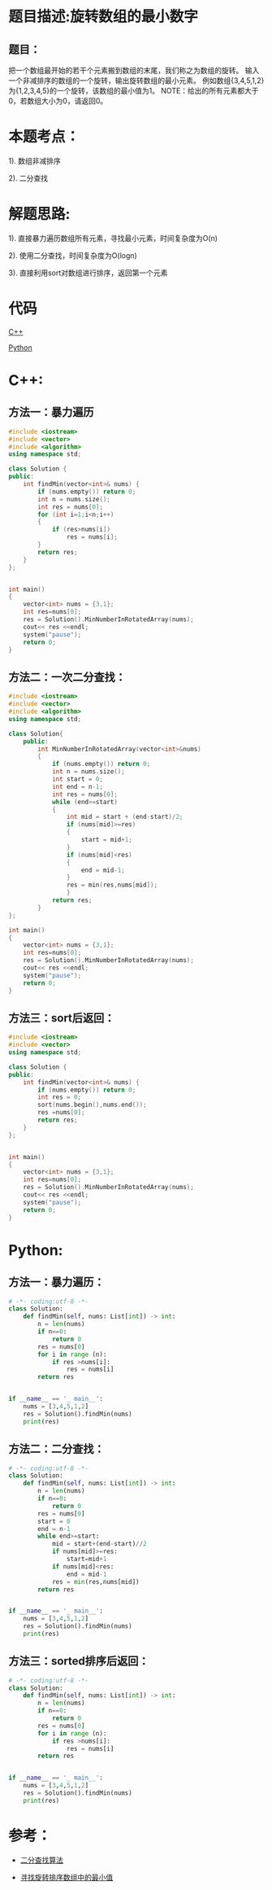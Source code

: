 # 题目描述:旋转数组的最小数字

## 题目：
把一个数组最开始的若干个元素搬到数组的末尾，我们称之为数组的旋转。 输入一个非减排序的数组的一个旋转，输出旋转数组的最小元素。 例如数组{3,4,5,1,2}为{1,2,3,4,5}的一个旋转，该数组的最小值为1。 NOTE：给出的所有元素都大于0，若数组大小为0，请返回0。

# 本题考点：
  
  1). 数组非减排序
  
  2). 二分查找
  
# 解题思路:
  1). 直接暴力遍历数组所有元素，寻找最小元素，时间复杂度为O(n)
  
  2). 使用二分查找，时间复杂度为O(logn)
  
  3). 直接利用sort对数组进行排序，返回第一个元素

# 代码

[C++](MinNumberInRotatedArray.cpp)

[Python](MinNumberInRotatedArray.py)

# C++:
## 方法一：暴力遍历
```c++
#include <iostream>
#include <vector>
#include <algorithm>
using namespace std;

class Solution {
public:
    int findMin(vector<int>& nums) {
        if (nums.empty()) return 0;
        int n = nums.size();     
        int res = nums[0];
        for (int i=1;i<n;i++)
        {
            if (res>nums[i])
                res = nums[i];
        }
        return res;
    }
};


int main()
{
    vector<int> nums = {3,1};
    int res=nums[0];
    res = Solution().MinNumberInRotatedArray(nums);
    cout<< res <<endl;
    system("pause");
    return 0;
}

```

## 方法二：一次二分查找：
```c++
#include <iostream>
#include <vector>
#include <algorithm>
using namespace std;

class Solution{
    public:
        int MinNumberInRotatedArray(vector<int>&nums)
        {
            if (nums.empty()) return 0;
            int n = nums.size();     
            int start = 0;
            int end = n-1;
            int res = nums[0];
            while (end>=start)
            {
                int mid = start + (end-start)/2;
                if (nums[mid]>=res)
                {
                    start = mid+1;
                }
                if (nums[mid]<res)
                {
                    end = mid-1;
                }
                res = min(res,nums[mid]);
                }
            return res;          
        }
};

int main()
{
    vector<int> nums = {3,1};
    int res=nums[0];
    res = Solution().MinNumberInRotatedArray(nums);
    cout<< res <<endl;
    system("pause");
    return 0;
}
```

## 方法三：sort后返回：
```c++
#include <iostream>
#include <vector>
using namespace std;

class Solution {
public:
    int findMin(vector<int>& nums) {
        if (nums.empty()) return 0;
        int res = 0;
        sort(nums.begin(),nums.end());
        res =nums[0];
        return res;
    }
};


int main()
{
    vector<int> nums = {3,1};
    int res=nums[0];
    res = Solution().MinNumberInRotatedArray(nums);
    cout<< res <<endl;
    system("pause");
    return 0;
}

```



# Python:
## 方法一：暴力遍历：
```python
# -*- coding:utf-8 -*-
class Solution:
    def findMin(self, nums: List[int]) -> int:
        n = len(nums)
        if n==0:
            return 0
        res = nums[0]
        for i in range (n):
            if res >nums[i]:
                res = nums[i]
        return res


if __name__ == '_ main__':
    nums = [3,4,5,1,2]
    res = Solution().findMin(nums)
    print(res)
```

## 方法二：二分查找：
```python
# -*- coding:utf-8 -*-
class Solution:
    def findMin(self, nums: List[int]) -> int:
        n = len(nums)
        if n==0:
            return 0
        res = nums[0]
        start = 0
        end = n-1
        while end>=start:
            mid = start+(end-start)//2
            if nums[mid]>=res:
                start=mid+1
            if nums[mid]<res:
                end = mid-1
            res = min(res,nums[mid])
        return res


if __name__ == '_ main__':
    nums = [3,4,5,1,2]
    res = Solution().findMin(nums)
    print(res)
```

## 方法三：sorted排序后返回：
```python
# -*- coding:utf-8 -*-
class Solution:
    def findMin(self, nums: List[int]) -> int:
        n = len(nums)
        if n==0:
            return 0
        res = nums[0]
        for i in range (n):
            if res >nums[i]:
                res = nums[i]
        return res


if __name__ == '_ main__':
    nums = [3,4,5,1,2]
    res = Solution().findMin(nums)
    print(res)

```

# 参考：
-  [二分查找算法](https://github.com/bryceustc/LeetCode_Note/blob/master/cpp/Find-First-And-Last-Position-Of-Element-In-Sorted-Array/BinarySearch.md)

 -  [寻找旋转排序数组中的最小值](https://github.com/bryceustc/LeetCode_Note/blob/master/cpp/Find-Minimum-In-Rotated-Sorted-Array/README.md)
